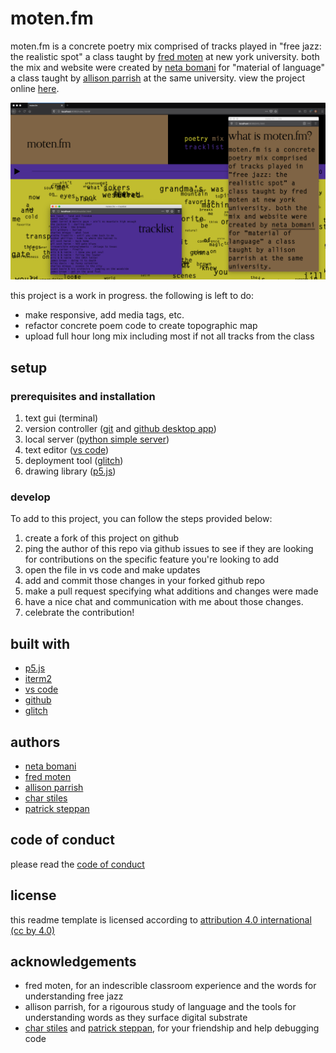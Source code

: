 # moten.fm
moten.fm is a concrete poetry mix comprised of tracks played in "free jazz: the realistic spot" a class taught by [fred moten](https://tisch.nyu.edu/about/directory/performance-studies/fred-moten) at new york university. both the mix and website were created by [neta bomani](https://netabomani.com) for "material of language" a class taught by [allison parrish](https://tisch.nyu.edu/about/directory/itp/853082171) at the same university. view the project online [here](https://moten-dot-fm.glitch.me/).

![a screenshot of the webpage, which is stylized in minimal swiss design](/doc/moten-dot-fm-screenshot.png)

this project is a work in progress. the following is left to do:
* make responsive, add media tags, etc.
* refactor concrete poem code to create topographic map
* upload full hour long mix including most if not all tracks from the class

## setup

### prerequisites and installation

1. text gui (terminal)
2. version controller ([git](https://git-scm.com/downloads) and [github desktop app](https://desktop.github.com/))
3. local server ([python simple server](https://docs.python.org/2/library/simplehttpserver.html))
3. text editor ([vs code](https://code.visualstudio.com/))
4. deployment tool ([glitch](https://glitch.me))
5. drawing library ([p5.js](https://p5js.org/)) 

<!-- Write instructions on how to start working on your project -->
### develop

To add to this project, you can follow the steps provided below:
1. create a fork of this project on github
2. ping the author of this repo via github issues to see if they are looking for contributions on the specific feature you're looking to add
3. open the file in vs code and make updates 
4. add and commit those changes in your forked github repo
5. make a pull request specifying what additions and changes were made
6. have a nice chat and communication with me about those changes. 
7. celebrate the contribution! 


## built with

* [p5.js](https://p5js.org/)
* [iterm2](https://iterm2.com/)
* [vs code](https://code.visualstudio.com/)
* [github](https://github.com) 
* [glitch](https://glitch.me)

## authors

* [neta bomani](https://netabomani.com)
* [fred moten](https://en.wikipedia.org/wiki/Fred_Moten)
* [allison parrish](https://www.decontextualize.com/)
* [char stiles](http://charstiles.com/)
* [patrick steppan](https://patrick.care/)


## code of conduct

please read the [code of conduct](https://www.mozilla.org/en-US/about/governance/policies/participation/) 

## license

this readme template is licensed according to [attribution 4.0 international (cc by 4.0) ](https://creativecommons.org/licenses/by/4.0/)


## acknowledgements

* fred moten, for an indescrible classroom experience and the words for understanding free jazz
* allison parrish, for a rigourous study of language and the tools for understanding words as they surface digital substrate
* [char stiles](http://charstiles.com/) and [patrick steppan](https://patrick.care/), for your friendship and help debugging code
